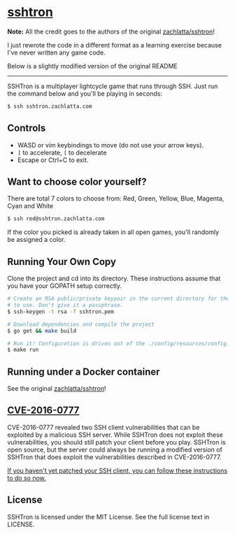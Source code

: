 # [sshtron](https://github.com/zachlatta/sshtron)

**Note:** All the credit goes to the authors of the original [zachlatta/sshtron](https://github.com/zachlatta/sshtron)!

I just rewrote the code in a different format as a learning exercise because I've never written any game code.

Below is a slightly modified version of the original README

----

SSHTron is a multiplayer lightcycle game that runs through SSH. Just run the command below and you'll be playing in seconds:

```bash
$ ssh sshtron.zachlatta.com
```

## Controls

- WASD or vim keybindings to move (do not use your arrow keys).
- `]` to accelerate, `[` to decelerate
- Escape or Ctrl+C to exit.

## Want to choose color yourself?
There are total 7 colors to choose from: Red, Green, Yellow, Blue, Magenta, Cyan and White

```bash
$ ssh red@sshtron.zachlatta.com
```

If the color you picked is already taken in all open games, you'll randomly be assigned a color.

## Running Your Own Copy

Clone the project and cd into its directory. These instructions assume that you have your GOPATH setup correctly.

```bash
# Create an RSA public/private keypair in the current directory for the server
# to use. Don't give it a passphrase.
$ ssh-keygen -t rsa -f sshtron.pem

# Download dependencies and compile the project
$ go get && make build

# Run it! Configuration is driven out of the ./config/resources/config.json by default!
$ make run
```

## Running under a Docker container

See the original [zachlatta/sshtron](https://github.com/zachlatta/sshtron)!

## [CVE-2016-0777](https://www.qualys.com/2016/01/14/cve-2016-0777-cve-2016-0778/openssh-cve-2016-0777-cve-2016-0778.txt)

CVE-2016-0777 revealed two SSH client vulnerabilities that can be exploited by a malicious SSH server. While SSHTron does not exploit these vulnerabilities, you should still patch your client before you play. SSHTron is open source, but the server could always be running a modified version of SSHTron that does exploit the vulnerabilities described in CVE-2016-0777.

[If you haven't yet patched your SSH client, you can follow these instructions to do so now.](https://www.jacobtomlinson.co.uk/quick%20tip/2016/01/15/fixing-ssh-vulnerability-CVE-2016-0777/)

## License

SSHTron is licensed under the MIT License. See the full license text in LICENSE.
